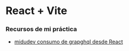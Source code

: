 # React + Vite


### Recursos de mi práctica

- [midudev consumo de grapghql desde React](https://www.youtube.com/watch?v=sVFocedf-iU&list=PLV8x_i1fqBw0Kn_fBIZTa3wS_VZAqddX7&index=48)



